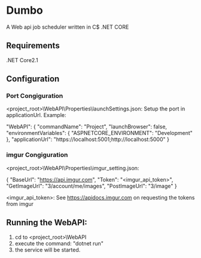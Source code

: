 # Dumbo
A Web api job scheduler written in C$ .NET CORE 

## Requirements
.NET Core2.1

## Configuration
### Port Congiguration
<project_root>\WebAPI\Properties\launchSettings.json:
Setup the port in applicationUrl. Example:

"WebAPI": {
      "commandName": "Project",
      "launchBrowser": false,
      "environmentVariables": {
        "ASPNETCORE_ENVIRONMENT": "Development"
      },
      "applicationUrl": "https://localhost:5001;http://localhost:5000"
    }

### imgur Congiguration
<project_root>\WebAPI\Properties\imgur_setting.json:

{
  "BaseUrl": "https://api.imgur.com",
  "Token": "<imgur_api_token>",
  "GetImageUrl": "3/account/me/images",
  "PostImageUrl": "3/image"
} 

<imgur_api_token>: See https://apidocs.imgur.com on requesting the tokens from imgur

## Running the WebAPI:
1) cd to <project_root>\WebAPI
2) execute the command: "dotnet run"
3) the service will be started. 


